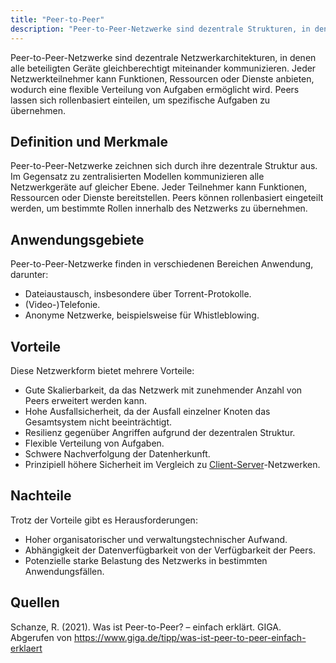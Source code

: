 ```yaml
---
title: "Peer-to-Peer"
description: "Peer-to-Peer-Netzwerke sind dezentrale Strukturen, in denen alle Geräte gleichberechtigt kommunizieren und Funktionen, Ressourcen oder Dienste anbieten können. Sie finden Anwendung in Bereichen wie Dateiaustausch und Telefonie und zeichnen sich durch hohe Skalierbarkeit und Ausfallsicherheit aus."
---
```


Peer-to-Peer-Netzwerke sind dezentrale Netzwerkarchitekturen, in denen alle beteiligten Geräte gleichberechtigt miteinander kommunizieren. Jeder Netzwerkteilnehmer kann Funktionen, Ressourcen oder Dienste anbieten, wodurch eine flexible Verteilung von Aufgaben ermöglicht wird. Peers lassen sich rollenbasiert einteilen, um spezifische Aufgaben zu übernehmen.

## Definition und Merkmale
Peer-to-Peer-Netzwerke zeichnen sich durch ihre dezentrale Struktur aus. Im Gegensatz zu zentralisierten Modellen kommunizieren alle Netzwerkgeräte auf gleicher Ebene. Jeder Teilnehmer kann Funktionen, Ressourcen oder Dienste bereitstellen. Peers können rollenbasiert eingeteilt werden, um bestimmte Rollen innerhalb des Netzwerks zu übernehmen.

## Anwendungsgebiete
Peer-to-Peer-Netzwerke finden in verschiedenen Bereichen Anwendung, darunter:

- Dateiaustausch, insbesondere über Torrent-Protokolle.
- (Video-)Telefonie.
- Anonyme Netzwerke, beispielsweise für Whistleblowing.

## Vorteile
Diese Netzwerkform bietet mehrere Vorteile:

- Gute Skalierbarkeit, da das Netzwerk mit zunehmender Anzahl von Peers erweitert werden kann.
- Hohe Ausfallsicherheit, da der Ausfall einzelner Knoten das Gesamtsystem nicht beeinträchtigt.
- Resilienz gegenüber Angriffen aufgrund der dezentralen Struktur.
- Flexible Verteilung von Aufgaben.
- Schwere Nachverfolgung der Datenherkunft.
- Prinzipiell höhere Sicherheit im Vergleich zu [Client-Server](/open-fidup/lerninhalte/client-server)-Netzwerken.

## Nachteile
Trotz der Vorteile gibt es Herausforderungen:

- Hoher organisatorischer und verwaltungstechnischer Aufwand.
- Abhängigkeit der Datenverfügbarkeit von der Verfügbarkeit der Peers.
- Potenzielle starke Belastung des Netzwerks in bestimmten Anwendungsfällen.

## Quellen
Schanze, R. (2021). Was ist Peer-to-Peer? – einfach erklärt. GIGA. Abgerufen von https://www.giga.de/tipp/was-ist-peer-to-peer-einfach-erklaert